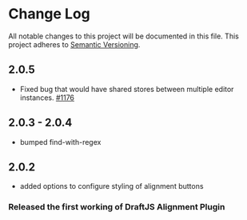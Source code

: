 # Change Log

All notable changes to this project will be documented in this file.
This project adheres to [Semantic Versioning](http://semver.org/).

## 2.0.5
- Fixed bug that would have shared stores between multiple editor instances. [#1176](https://github.com/draft-js-plugins/draft-js-plugins/issues/1176)

## 2.0.3 - 2.0.4
- bumped find-with-regex

## 2.0.2
- added options to configure styling of alignment buttons

### Released the first working of DraftJS Alignment Plugin
